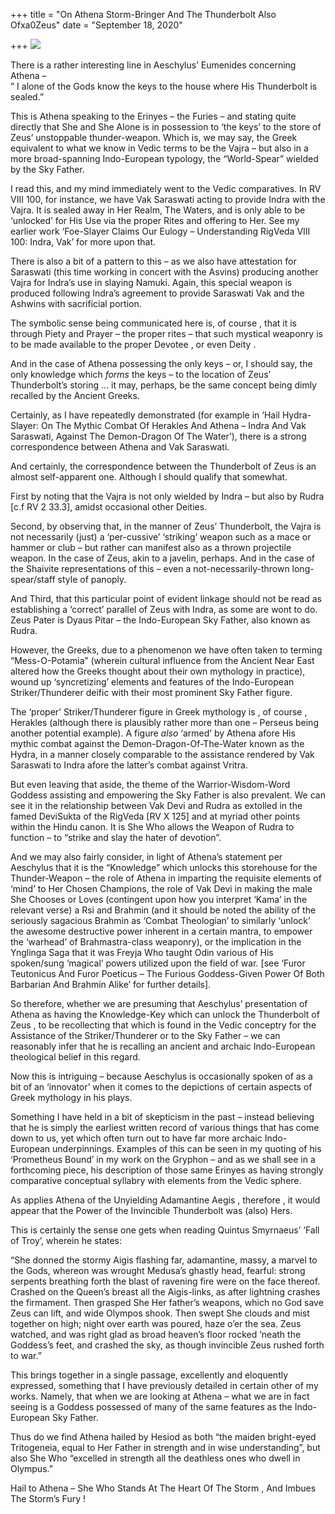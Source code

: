 +++
title = "On Athena Storm-Bringer And The Thunderbolt Also Ofxa0Zeus"
date = "September 18, 2020"

+++
![](https://aryaakasha.files.wordpress.com/2020/09/unnamed-6.jpg?w=500)

There is a rather interesting line in Aeschylus’ Eumenides concerning
Athena –  
” I alone of the Gods know the keys to the house where His Thunderbolt
is sealed.”

This is Athena speaking to the Erinyes – the Furies – and stating quite
directly that She and She Alone is in possession to ‘the keys’ to the
store of Zeus’ unstoppable thunder-weapon. Which is, we may say, the
Greek equivalent to what we know in Vedic terms to be the Vajra – but
also in a more broad-spanning Indo-European typology, the “World-Spear”
wielded by the Sky Father.

I read this, and my mind immediately went to the Vedic comparatives. In
RV VIII 100, for instance, we have Vak Saraswati acting to provide Indra
with the Vajra. It is sealed away in Her Realm, The Waters, and is only
able to be ‘unlocked’ for His Use via the proper Rites and offering to
Her. See my earlier work ‘Foe-Slayer Claims Our Eulogy – Understanding
RigVeda VIII 100: Indra, Vak’ for more upon that.

There is also a bit of a pattern to this – as we also have attestation
for Saraswati (this time working in concert with the Asvins) producing
another Vajra for Indra’s use in slaying Namuki. Again, this special
weapon is produced following Indra’s agreement to provide Saraswati Vak
and the Ashwins with sacrificial portion.

The symbolic sense being communicated here is, of course , that it is
through Piety and Prayer – the proper rites – that such mystical
weaponry is to be made available to the proper Devotee , or even Deity .

And in the case of Athena possessing the only keys – or, I should say,
the only knowledge which *forms* the keys – to the location of Zeus’
Thunderbolt’s storing … it may, perhaps, be the same concept being dimly
recalled by the Ancient Greeks.

Certainly, as I have repeatedly demonstrated (for example in ‘Hail
Hydra-Slayer: On The Mythic Combat Of Herakles And Athena – Indra And
Vak Saraswati, Against The Demon-Dragon Of The Water’), there is a
strong correspondence between Athena and Vak Saraswati.

And certainly, the correspondence between the Thunderbolt of Zeus is an
almost self-apparent one. Although I should qualify that somewhat.

First by noting that the Vajra is not only wielded by Indra – but also
by Rudra \[c.f RV 2 33.3\], amidst occasional other Deities.

Second, by observing that, in the manner of Zeus’ Thunderbolt, the Vajra
is not necessarily (just) a ‘per-cussive’ ‘striking’ weapon such as a
mace or hammer or club – but rather can manifest also as a thrown
projectile weapon. In the case of Zeus, akin to a javelin, perhaps. And
in the case of the Shaivite representations of this – even a
not-necessarily-thrown long-spear/staff style of panoply.

And Third, that this particular point of evident linkage should not be
read as establishing a ‘correct’ parallel of Zeus with Indra, as some
are wont to do. Zeus Pater is Dyaus Pitar – the Indo-European Sky
Father, also known as Rudra.

However, the Greeks, due to a phenomenon we have often taken to terming
“Mess-O-Potamia” (wherein cultural influence from the Ancient Near East
altered how the Greeks thought about their own mythology in practice),
wound up ‘syncretizing’ elements and features of the Indo-European
Striker/Thunderer deific with their most prominent Sky Father figure.

The ‘proper’ Striker/Thunderer figure in Greek mythology is , of course
, Herakles (although there is plausibly rather more than one – Perseus
being another potential example). A figure *also* ‘armed’ by Athena
afore His mythic combat against the Demon-Dragon-Of-The-Water known as
the Hydra, in a manner closely comparable to the assistance rendered by
Vak Saraswati to Indra afore the latter’s combat against Vritra.

But even leaving that aside, the theme of the Warrior-Wisdom-Word
Goddess assisting and empowering the Sky Father is also prevalent. We
can see it in the relationship between Vak Devi and Rudra as extolled in
the famed DeviSukta of the RigVeda \[RV X 125\] and at myriad other
points within the Hindu canon. It is She Who allows the Weapon of Rudra
to function – to “strike and slay the hater of devotion”.

And we may also fairly consider, in light of Athena’s statement per
Aeschylus that it is the “Knowledge” which unlocks this storehouse for
the Thunder-Weapon – the role of Athena in imparting the requisite
elements of ‘mind’ to Her Chosen Champions, the role of Vak Devi in
making the male She Chooses or Loves (contingent upon how you interpret
‘Kama’ in the relevant verse) a Rsi and Brahmin (and it should be noted
the ability of the seriously sagacious Brahmin as ‘Combat Theologian’ to
similarly ‘unlock’ the awesome destructive power inherent in a certain
mantra, to empower the ‘warhead’ of Brahmastra-class weaponry), or the
implication in the Ynglinga Saga that it was Freyja Who taught Odin
various of His spoken/sung ‘magical’ powers utilized upon the field of
war. \[see ‘Furor Teutonicus And Furor Poeticus – The Furious
Goddess-Given Power Of Both Barbarian And Brahmin Alike’ for further
details\].

So therefore, whether we are presuming that Aeschylus’ presentation of
Athena as having the Knowledge-Key which can unlock the Thunderbolt of
Zeus , to be recollecting that which is found in the Vedic conceptry for
the Assistance of the Striker/Thunderer or to the Sky Father – we can
reasonably infer that he is recalling an ancient and archaic
Indo-European theological belief in this regard.

Now this is intriguing – because Aeschylus is occasionally spoken of as
a bit of an ‘innovator’ when it comes to the depictions of certain
aspects of Greek mythology in his plays.

Something I have held in a bit of skepticism in the past – instead
believing that he is simply the earliest written record of various
things that has come down to us, yet which often turn out to have far
more archaic Indo-European underpinnings. Examples of this can be seen
in my quoting of his ‘Prometheus Bound’ in my work on the Gryphon – and
as we shall see in a forthcoming piece, his description of those same
Erinyes as having strongly comparative conceptual syllabry with elements
from the Vedic sphere.

As applies Athena of the Unyielding Adamantine Aegis , therefore , it
would appear that the Power of the Invincible Thunderbolt was (also)
Hers.

This is certainly the sense one gets when reading Quintus Smyrnaeus’
‘Fall of Troy’, wherein he states:

“She donned the stormy Aigis flashing far, adamantine, massy, a marvel
to the Gods, whereon was wrought Medusa’s ghastly head, fearful: strong
serpents breathing forth the blast of ravening fire were on the face
thereof. Crashed on the Queen’s breast all the Aigis-links, as after
lightning crashes the firmament. Then grasped She Her father’s weapons,
which no God save Zeus can lift, and wide Olympos shook. Then swept She
clouds and mist together on high; night over earth was poured, haze o’er
the sea. Zeus watched, and was right glad as broad heaven’s floor rocked
‘neath the Goddess’s feet, and crashed the sky, as though invincible
Zeus rushed forth to war.”

This brings together in a single passage, excellently and eloquently
expressed, something that I have previously detailed in certain other of
my works. Namely, that when we are looking at Athena – what we are in
fact seeing is a Goddess possessed of many of the same features as the
Indo-European Sky Father.

Thus do we find Athena hailed by Hesiod as both “the maiden bright-eyed
Tritogeneia, equal to Her Father in strength and in wise understanding”,
but also She Who “excelled in strength all the deathless ones who dwell
in Olympus.”

Hail to Athena – She Who Stands At The Heart Of The Storm , And Imbues
The Storm’s Fury !
